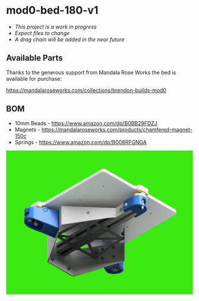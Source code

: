 # mod0-bed-180-v1

- *This project is a work in progress*
- *Expect files to change*
- *A drag chain will be added in the near future*

## Available Parts

Thanks to the generous support from Mandala Rose Works the bed is available for purchase:

https://mandalaroseworks.com/collections/brendon-builds-mod0 


## BOM

- 10mm Beads - https://www.amazon.com/dp/B0BB29FDZJ
- Magnets - https://mandalaroseworks.com/products/chamfered-magnet-150c
- Springs - https://www.amazon.com/dp/B008RFGNGA

![](bed-render.png)

